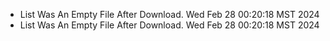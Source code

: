 *  List Was An Empty File After Download. Wed Feb 28 00:20:18 MST 2024
*  List Was An Empty File After Download. Wed Feb 28 00:20:18 MST 2024
